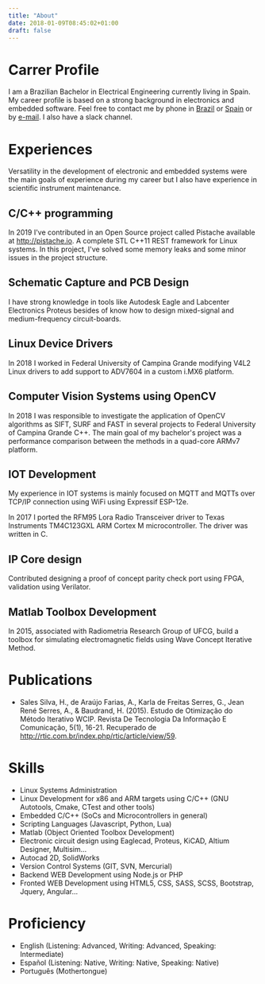 ```yaml
---
title: "About"
date: 2018-01-09T08:45:02+01:00
draft: false
---
```


# Carrer Profile

I am a Brazilian Bachelor in Electrical Engineering currently living in Spain. My career profile is based on a strong background in electronics and embedded software. Feel free to contact me by phone in [Brazil](+5581986409601) or [Spain](tel:+34651318519) or by [e-mail](mailto:arthur@afarias.org). I also have a slack channel.

# Experiences

Versatility in the development of electronic and embedded systems were the main goals of experience during my career but I also have experience in scientific instrument maintenance.

## C/C++ programming

In 2019 I've contributed in an Open Source project called Pistache available at http://pistache.io. A complete STL C++11 REST framework for Linux systems. In this project, I've solved some memory leaks and some minor issues in the project structure.

## Schematic Capture and PCB Design

I have strong knowledge in tools like Autodesk Eagle and Labcenter Electronics Proteus besides of know how to design mixed-signal and medium-frequency circuit-boards.

## Linux Device Drivers

In 2018 I worked in Federal University of Campina Grande modifying V4L2 Linux drivers to add support to ADV7604 in a custom i.MX6 platform.

## Computer Vision Systems using OpenCV

In 2018 I was responsible to investigate the application of OpenCV algorithms as SIFT, SURF and FAST in several projects to Federal University of Campina Grande C++. The main goal of my bachelor's project was a performance comparison between the methods in a quad-core ARMv7 platform.

## IOT Development

My experience in IOT systems is mainly focused on MQTT and MQTTs over TCP/IP connection using WiFi using Expressif ESP-12e.

In 2017 I ported the RFM95 Lora Radio Transceiver driver to Texas Instruments TM4C123GXL ARM Cortex M microcontroller. The driver was written in C.

## IP Core design

Contributed designing a proof of concept parity check port using FPGA, validation using Verilator.

## Matlab Toolbox Development

In 2015, associated with Radiometria Research Group of UFCG, build a toolbox for simulating electromagnetic fields using Wave Concept Iterative Method.

# Publications

 - Sales Silva, H., de Araújo Farias, A., Karla de Freitas Serres, G., Jean René Serres, A., & Baudrand, H. (2015). Estudo de Otimização do Método Iterativo WCIP. Revista De Tecnologia Da Informação E Comunicação, 5(1), 16-21. Recuperado de http://rtic.com.br/index.php/rtic/article/view/59.

# Skills

 - Linux Systems Administration
 - Linux Development for x86 and ARM targets using C/C++ (GNU Autotools, Cmake, CTest and other tools)
 - Embedded C/C++ (SoCs and Microcontrollers in general)
 - Scripting Languages (Javascript, Python, Lua)
 - Matlab (Object Oriented Toolbox Development)
 - Electronic circuit design using Eaglecad, Proteus, KiCAD, Altium Designer, Multisim...
 - Autocad 2D, SolidWorks
 - Version Control Systems (GIT, SVN, Mercurial)
 - Backend WEB Development using Node.js or PHP
 - Fronted WEB Development using HTML5, CSS, SASS, SCSS, Bootstrap, Jquery, Angular...


# Proficiency

 - English (Listening: Advanced, Writing: Advanced, Speaking: Intermediate)
 - Español (Listening: Native, Writing: Native, Speaking: Native)
 - Português (Mothertongue)
